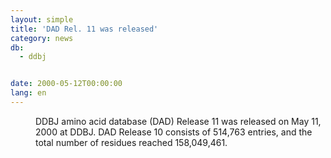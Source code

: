```yaml
---
layout: simple
title: 'DAD Rel. 11 was released'
category: news
db:
  - ddbj


date: 2000-05-12T00:00:00
lang: en
---
```


<dd>DDBJ amino acid database (DAD) Release 11 was released on May 11, 2000 at DDBJ. DAD Release 10 consists of 514,763 entries, and the total number of residues reached 158,049,461.</dd>
